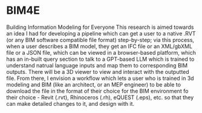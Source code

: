 # BIM4E
Building Information Modeling for Everyone
This research is aimed towards an idea I had for developing a pipeline which can get a user to a native .RVT (or any BIM software compatible file format) step-by-step; via this process, when a user describes a BIM model, they get an IFC file or an XML/gbXML file or a JSON file, which can be viewed in a browser-based platform, which has an in-built query section to talk to a GPT-based LLM which is trained to understand natrual language inputs and map them to corresponding BIM outputs. There will be a 3D viewer to view and interact with the outputted file. From there, I envision a workflow which lets a user who is trained in 3d modeling and BIM (like an architect, or an MEP engineer) to be able to download the file in the format of their choice for the BIM environment fo their choice - Revit (.rvt), Rhinoceros (.rh), eQUEST (.eps), etc. so that they can make detailed changes to it, and design with it.
